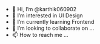 - 👋 Hi, I’m @karthik060902
- 👀 I’m interested in UI Design
- 🌱 I’m currently learning Frontend
- 💞️ I’m looking to collaborate on ...
- 📫 How to reach me ...

<!---
karthik060902/karthik060902 is a ✨ special ✨ repository because its `README.md` (this file) appears on your GitHub profile.
You can click the Preview link to take a look at your changes.
--->
